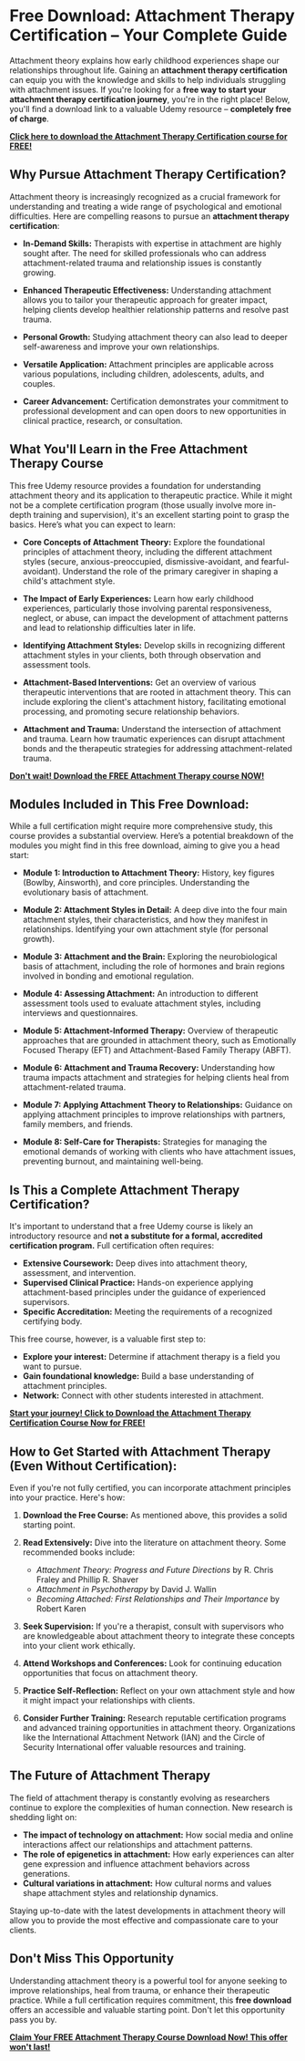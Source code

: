 # Free Download: Attachment Therapy Certification – Your Complete Guide

Attachment theory explains how early childhood experiences shape our relationships throughout life. Gaining an **attachment therapy certification** can equip you with the knowledge and skills to help individuals struggling with attachment issues. If you're looking for a **free way to start your attachment therapy certification journey**, you're in the right place! Below, you'll find a download link to a valuable Udemy resource – **completely free of charge**.

[**Click here to download the Attachment Therapy Certification course for FREE!**](https://udemywork.com/attachment-therapy-certification)

## Why Pursue Attachment Therapy Certification?

Attachment theory is increasingly recognized as a crucial framework for understanding and treating a wide range of psychological and emotional difficulties. Here are compelling reasons to pursue an **attachment therapy certification**:

*   **In-Demand Skills:** Therapists with expertise in attachment are highly sought after. The need for skilled professionals who can address attachment-related trauma and relationship issues is constantly growing.

*   **Enhanced Therapeutic Effectiveness:** Understanding attachment allows you to tailor your therapeutic approach for greater impact, helping clients develop healthier relationship patterns and resolve past trauma.

*   **Personal Growth:** Studying attachment theory can also lead to deeper self-awareness and improve your own relationships.

*   **Versatile Application:** Attachment principles are applicable across various populations, including children, adolescents, adults, and couples.

*   **Career Advancement:** Certification demonstrates your commitment to professional development and can open doors to new opportunities in clinical practice, research, or consultation.

## What You'll Learn in the Free Attachment Therapy Course

This free Udemy resource provides a foundation for understanding attachment theory and its application to therapeutic practice. While it might not be a complete certification program (those usually involve more in-depth training and supervision), it's an excellent starting point to grasp the basics. Here’s what you can expect to learn:

*   **Core Concepts of Attachment Theory:** Explore the foundational principles of attachment theory, including the different attachment styles (secure, anxious-preoccupied, dismissive-avoidant, and fearful-avoidant). Understand the role of the primary caregiver in shaping a child's attachment style.

*   **The Impact of Early Experiences:** Learn how early childhood experiences, particularly those involving parental responsiveness, neglect, or abuse, can impact the development of attachment patterns and lead to relationship difficulties later in life.

*   **Identifying Attachment Styles:** Develop skills in recognizing different attachment styles in your clients, both through observation and assessment tools.

*   **Attachment-Based Interventions:** Get an overview of various therapeutic interventions that are rooted in attachment theory. This can include exploring the client's attachment history, facilitating emotional processing, and promoting secure relationship behaviors.

*   **Attachment and Trauma:** Understand the intersection of attachment and trauma. Learn how traumatic experiences can disrupt attachment bonds and the therapeutic strategies for addressing attachment-related trauma.

[**Don't wait! Download the FREE Attachment Therapy course NOW!**](https://udemywork.com/attachment-therapy-certification)

## Modules Included in This Free Download:

While a full certification might require more comprehensive study, this course provides a substantial overview. Here’s a potential breakdown of the modules you might find in this free download, aiming to give you a head start:

*   **Module 1: Introduction to Attachment Theory:** History, key figures (Bowlby, Ainsworth), and core principles. Understanding the evolutionary basis of attachment.

*   **Module 2: Attachment Styles in Detail:** A deep dive into the four main attachment styles, their characteristics, and how they manifest in relationships. Identifying your own attachment style (for personal growth).

*   **Module 3: Attachment and the Brain:** Exploring the neurobiological basis of attachment, including the role of hormones and brain regions involved in bonding and emotional regulation.

*   **Module 4: Assessing Attachment:** An introduction to different assessment tools used to evaluate attachment styles, including interviews and questionnaires.

*   **Module 5: Attachment-Informed Therapy:** Overview of therapeutic approaches that are grounded in attachment theory, such as Emotionally Focused Therapy (EFT) and Attachment-Based Family Therapy (ABFT).

*   **Module 6: Attachment and Trauma Recovery:** Understanding how trauma impacts attachment and strategies for helping clients heal from attachment-related trauma.

*   **Module 7: Applying Attachment Theory to Relationships:** Guidance on applying attachment principles to improve relationships with partners, family members, and friends.

*   **Module 8: Self-Care for Therapists:** Strategies for managing the emotional demands of working with clients who have attachment issues, preventing burnout, and maintaining well-being.

## Is This a Complete Attachment Therapy Certification?

It's important to understand that a free Udemy course is likely an introductory resource and **not a substitute for a formal, accredited certification program.** Full certification often requires:

*   **Extensive Coursework:** Deep dives into attachment theory, assessment, and intervention.
*   **Supervised Clinical Practice:** Hands-on experience applying attachment-based principles under the guidance of experienced supervisors.
*   **Specific Accreditation:** Meeting the requirements of a recognized certifying body.

This free course, however, is a valuable first step to:

*   **Explore your interest:** Determine if attachment therapy is a field you want to pursue.
*   **Gain foundational knowledge:** Build a base understanding of attachment principles.
*   **Network:** Connect with other students interested in attachment.

[**Start your journey! Click to Download the Attachment Therapy Certification Course Now for FREE!**](https://udemywork.com/attachment-therapy-certification)

## How to Get Started with Attachment Therapy (Even Without Certification):

Even if you're not fully certified, you can incorporate attachment principles into your practice. Here's how:

1.  **Download the Free Course:** As mentioned above, this provides a solid starting point.

2.  **Read Extensively:** Dive into the literature on attachment theory. Some recommended books include:

    *   *Attachment Theory: Progress and Future Directions* by R. Chris Fraley and Phillip R. Shaver
    *   *Attachment in Psychotherapy* by David J. Wallin
    *   *Becoming Attached: First Relationships and Their Importance* by Robert Karen
3.  **Seek Supervision:** If you're a therapist, consult with supervisors who are knowledgeable about attachment theory to integrate these concepts into your client work ethically.

4.  **Attend Workshops and Conferences:** Look for continuing education opportunities that focus on attachment theory.

5.  **Practice Self-Reflection:** Reflect on your own attachment style and how it might impact your relationships with clients.

6.  **Consider Further Training:** Research reputable certification programs and advanced training opportunities in attachment theory. Organizations like the International Attachment Network (IAN) and the Circle of Security International offer valuable resources and training.

## The Future of Attachment Therapy

The field of attachment therapy is constantly evolving as researchers continue to explore the complexities of human connection. New research is shedding light on:

*   **The impact of technology on attachment:** How social media and online interactions affect our relationships and attachment patterns.
*   **The role of epigenetics in attachment:** How early experiences can alter gene expression and influence attachment behaviors across generations.
*   **Cultural variations in attachment:** How cultural norms and values shape attachment styles and relationship dynamics.

Staying up-to-date with the latest developments in attachment theory will allow you to provide the most effective and compassionate care to your clients.

## Don't Miss This Opportunity

Understanding attachment theory is a powerful tool for anyone seeking to improve relationships, heal from trauma, or enhance their therapeutic practice. While a full certification requires commitment, this **free download** offers an accessible and valuable starting point. Don't let this opportunity pass you by.

[**Claim Your FREE Attachment Therapy Course Download Now! This offer won't last!**](https://udemywork.com/attachment-therapy-certification)
